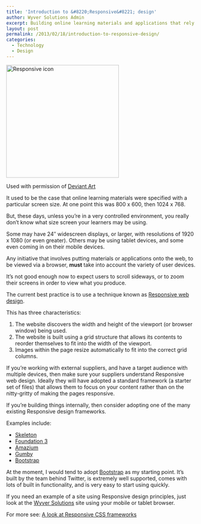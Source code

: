```yaml
---
title: 'Introduction to &#8220;Responsive&#8221; design'
author: Wyver Solutions Admin
excerpt: Building online learning materials and applications that rely on a certain screen size is, with the plethora of available devices, now not an option. Responsive web design allows you to focus on content without worrying about screen size.
layout: post
permalink: /2013/02/18/introduction-to-responsive-design/
categories:
  - Technology
  - Design
---
```

<div id="attachment_595" style="width: 310px" class="wp-caption alignleft">
  <a href="http://www.wyversolutions.co.uk/cms/wp-content/uploads/2013/02/responsive_icon__psd_included__by_avrgdznr-d5955db.png"><img class="size-medium wp-image-595" alt="Responsive icon" src="http://www.wyversolutions.co.uk/cms/wp-content/uploads/2013/02/responsive_icon__psd_included__by_avrgdznr-d5955db-300x300.png" width="300" height="300" /></a>

  <p class="wp-caption-text">
    Used with permission of <a href="http://avrgdznr.deviantart.com/art/Responsive-Icon-PSD-Included-317687663">Deviant Art</a>
  </p>
</div>

It used to be the case that online learning materials were specified with a particular screen size. At one point this was 800 x 600, then 1024 x 768.

But, these days, unless you&#8217;re in a very controlled environment, you really don&#8217;t know what size screen your learners may be using.

Some may have 24&#8243; widescreen displays, or larger, with resolutions of 1920 x 1080 (or even greater). Others may be using tablet devices, and some even coming in on their mobile devices.

Any initiative that involves putting materials or applications onto the web, to be viewed via a browser, **must** take into account the variety of user devices.

It&#8217;s not good enough now to expect users to scroll sideways, or to zoom their screens in order to view what you produce.

The current best practice is to use a technique known as <a title="Wikipedia article on Responsive Web Design" href="http://en.wikipedia.org/wiki/Responsive_web_design" target="_blank">Responsive web design</a>.

This has three characteristics:

  1. <span style="line-height: 13px;">The website discovers the width and height of the viewport (or browser window) being used.</span>
  2. The website is built using a grid structure that allows its contents to reorder themselves to fit into the width of the viewport.
  3. Images within the page resize automatically to fit into the correct grid columns.

If you&#8217;re working with external suppliers, and have a target audience with multiple devices, then make sure your suppliers understand Responsive web design. Ideally they will have adopted a standard framework (a starter set of files) that allows them to focus on your content rather than on the nitty-gritty of making the pages responsive.

If you&#8217;re building things internally, then consider adopting one of the many existing Responsive design frameworks.

Examples include:

  * <a href="http://www.getskeleton.com/" target="_blank">Skeleton</a>
  * <a href="http://foundation.zurb.com/" target="_blank">Foundation 3</a>
  * <a href="http://www.amazium.co.uk/" target="_blank">Amazium</a>
  * <a href="http://twitter.github.com/bootstrap/" target="_blank">Gumby</a>
  * <a href="http://twitter.github.com/bootstrap/" target="_blank">Bootstrap</a>

At the moment, I would tend to adopt <a href="http://twitter.github.com/bootstrap/" target="_blank">Bootstrap</a> as my starting point. It&#8217;s built by the team behind Twitter, is extremely well supported, comes with lots of built in functionality, and is very easy to start using quickly.

If you need an example of a site using Responsive design principles, just look at the <a href="http://www.wyversolutions.co.uk" target="_blank">Wyver Solutions</a> site using your mobile or tablet browser.

For more see: <a href="http://blog.teamtreehouse.com/a-look-at-responsive-css-frameworks" target="_blank">A look at Responsive CSS frameworks</a>
